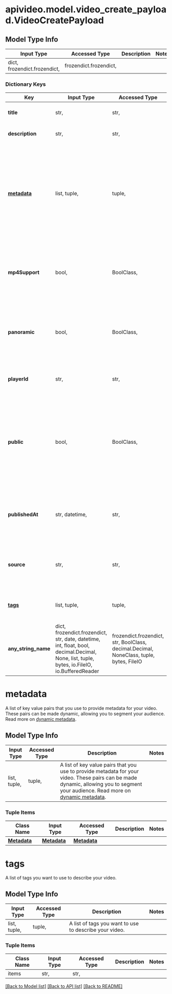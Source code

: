 # apivideo.model.video_create_payload.VideoCreatePayload

## Model Type Info
Input Type | Accessed Type | Description | Notes
------------ | ------------- | ------------- | -------------
dict, frozendict.frozendict,  | frozendict.frozendict,  |  | 

### Dictionary Keys
Key | Input Type | Accessed Type | Description | Notes
------------ | ------------- | ------------- | ------------- | -------------
**title** | str,  | str,  | The title of your new video. | 
**description** | str,  | str,  | A brief description of your video. | [optional] 
**[metadata](#metadata)** | list, tuple,  | tuple,  | A list of key value pairs that you use to provide metadata for your video. These pairs can be made dynamic, allowing you to segment your audience. Read more on [dynamic metadata](https://api.video/blog/endpoints/dynamic-metadata). | [optional] 
**mp4Support** | bool,  | BoolClass,  | Enables mp4 version in addition to streamed version. | [optional] if omitted the server will use the default value of True
**panoramic** | bool,  | BoolClass,  | Indicates if your video is a 360/immersive video. | [optional] if omitted the server will use the default value of False
**playerId** | str,  | str,  | The unique identification number for your video player. | [optional] 
**public** | bool,  | BoolClass,  | Whether your video can be viewed by everyone, or requires authentication to see it. A setting of false will require a unique token for each view. Default is true. Tutorials on [private videos](https://api.video/blog/endpoints/private-videos). | [optional] if omitted the server will use the default value of True
**publishedAt** | str, datetime,  | str,  | The API uses ISO-8601 format for time, and includes 3 places for milliseconds. | [optional] value must conform to RFC-3339 date-time
**source** | str,  | str,  | If you add a video already on the web, this is where you enter the url for the video. | [optional] 
**[tags](#tags)** | list, tuple,  | tuple,  | A list of tags you want to use to describe your video. | [optional] 
**any_string_name** | dict, frozendict.frozendict, str, date, datetime, int, float, bool, decimal.Decimal, None, list, tuple, bytes, io.FileIO, io.BufferedReader | frozendict.frozendict, str, BoolClass, decimal.Decimal, NoneClass, tuple, bytes, FileIO | any string name can be used but the value must be the correct type | [optional]

# metadata

A list of key value pairs that you use to provide metadata for your video. These pairs can be made dynamic, allowing you to segment your audience. Read more on [dynamic metadata](https://api.video/blog/endpoints/dynamic-metadata).

## Model Type Info
Input Type | Accessed Type | Description | Notes
------------ | ------------- | ------------- | -------------
list, tuple,  | tuple,  | A list of key value pairs that you use to provide metadata for your video. These pairs can be made dynamic, allowing you to segment your audience. Read more on [dynamic metadata](https://api.video/blog/endpoints/dynamic-metadata). | 

### Tuple Items
Class Name | Input Type | Accessed Type | Description | Notes
------------- | ------------- | ------------- | ------------- | -------------
[**Metadata**](Metadata.md) | [**Metadata**](Metadata.md) | [**Metadata**](Metadata.md) |  | 

# tags

A list of tags you want to use to describe your video.

## Model Type Info
Input Type | Accessed Type | Description | Notes
------------ | ------------- | ------------- | -------------
list, tuple,  | tuple,  | A list of tags you want to use to describe your video. | 

### Tuple Items
Class Name | Input Type | Accessed Type | Description | Notes
------------- | ------------- | ------------- | ------------- | -------------
items | str,  | str,  |  | 

[[Back to Model list]](../../README.md#documentation-for-models) [[Back to API list]](../../README.md#documentation-for-api-endpoints) [[Back to README]](../../README.md)

